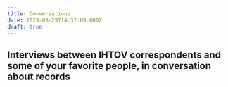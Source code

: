 ```yaml
---
title: Conversations
date: 2025-06-25T14:37:00.000Z
draft: true
---
```

## Interviews between IHTOV correspondents and some of your favorite people, in conversation about records

